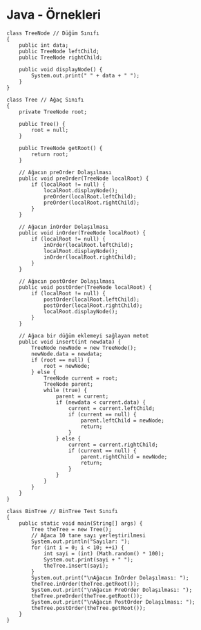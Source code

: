 # Java - Örnekleri

    class TreeNode // Düğüm Sınıfı
    {
        public int data;
        public TreeNode leftChild;
        public TreeNode rightChild;

        public void displayNode() {
            System.out.print(" " + data + " ");
        }
    }

    class Tree // Ağaç Sınıfı
    {
        private TreeNode root;

        public Tree() {
            root = null;
        }

        public TreeNode getRoot() {
            return root;
        }

        // Ağacın preOrder Dolaşılması
        public void preOrder(TreeNode localRoot) {
            if (localRoot != null) {
                localRoot.displayNode();
                preOrder(localRoot.leftChild);
                preOrder(localRoot.rightChild);
            }
        }

        // Ağacın inOrder Dolaşılması
        public void inOrder(TreeNode localRoot) {
            if (localRoot != null) {
                inOrder(localRoot.leftChild);
                localRoot.displayNode();
                inOrder(localRoot.rightChild);
            }
        }

        // Ağacın postOrder Dolaşılması
        public void postOrder(TreeNode localRoot) {
            if (localRoot != null) {
                postOrder(localRoot.leftChild);
                postOrder(localRoot.rightChild);
                localRoot.displayNode();
            }
        }

        // Ağaca bir düğüm eklemeyi sağlayan metot
        public void insert(int newdata) {
            TreeNode newNode = new TreeNode();
            newNode.data = newdata;
            if (root == null) {
                root = newNode;
            } else {
                TreeNode current = root;
                TreeNode parent;
                while (true) {
                    parent = current;
                    if (newdata < current.data) {
                        current = current.leftChild;
                        if (current == null) {
                            parent.leftChild = newNode;
                            return;
                        }
                    } else {
                        current = current.rightChild;
                        if (current == null) {
                            parent.rightChild = newNode;
                            return;
                        }
                    }
                }
            }
        }
    }

    class BinTree // BinTree Test Sınıfı
    {
        public static void main(String[] args) {
            Tree theTree = new Tree();
            // Ağaca 10 tane sayı yerleştirilmesi
            System.out.println("Sayılar: ");
            for (int i = 0; i < 10; ++i) {
                int sayi = (int) (Math.random() * 100);
                System.out.print(sayi + " ");
                theTree.insert(sayi);
            }
            System.out.print("\nAğacın InOrder Dolaşılması: ");
            theTree.inOrder(theTree.getRoot());
            System.out.print("\nAğacın PreOrder Dolaşılması: ");
            theTree.preOrder(theTree.getRoot());
            System.out.print("\nAğacın PostOrder Dolaşılması: ");
            theTree.postOrder(theTree.getRoot());
        }
    }
